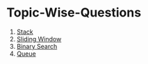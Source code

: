 # Topic-Wise-Questions

1. [Stack](https://github.com/AakankshaShah/Topic-Wise-Questions/blob/main/Stack.md)
2. [Sliding Window](https://github.com/AakankshaShah/Topic-Wise-Questions/blob/main/SlidingWindow.md)
3. [Binary Search](https://github.com/AakankshaShah/Topic-Wise-Questions/blob/main/BinarySearch.md)
4. [Queue](https://github.com/AakankshaShah/Topic-Wise-Questions/blob/main/Queue.md)
